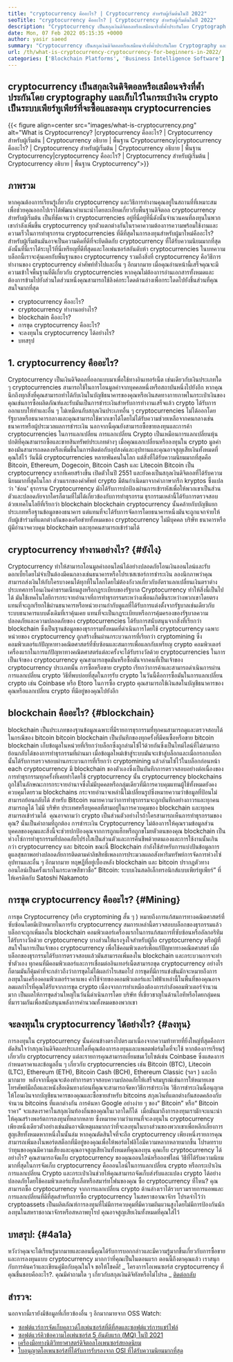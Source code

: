 ```yaml
---
title: "cryptocurrency คืออะไร? | Cryptocurrency สำหรับผู้เริ่มต้นในปี 2022" 
seoTitle: "cryptocurrency คืออะไร? | Cryptocurrency สำหรับผู้เริ่มต้นในปี 2022" 
description: "Cryptocurrency เป็นสกุลเงินดิจิตอลหรือเสมือนจริงที่ค้ำประกันโดย Cryptography บทความนี้เกี่ยวกับ cryptocurrency คืออะไร? และ cryptocurrency สำหรับผู้เริ่มต้น" 
date: Mon, 07 Feb 2022 05:15:35 +0000
author: yasir saeed
summary: "Cryptocurrency เป็นสกุลเงินดิจิตอลหรือเสมือนจริงที่ค้ำประกันโดย Cryptography และเก็บไว้ในกระเป๋าเงิน crypto เป็นระบบเพียร์ทูเพียร์ที่จะซื้อ & amp; ลงทุน cryptocurrencies" 
url: /th/what-is-cryptocurrency-cryptocurrency-for-beginners-in-2022/
categories: ['Blockchain Platforms', 'Business Intelligence Software']
---
```


## cryptocurrency เป็นสกุลเงินดิจิตอลหรือเสมือนจริงที่ค้ำประกันโดย cryptography และเก็บไว้ในกระเป๋าเงิน crypto เป็นระบบเพียร์ทูเพียร์ที่จะซื้อและลงทุน cryptocurrencies

{{< figure align=center src="images/what-is-cryptocurrency.png" alt="What is Cryptocurrency? |cryptocurrency คืออะไร? | Cryptocurrency สำหรับผู้เริ่มต้น | Cryptocurrency อธิบาย | พื้นฐาน Cryptocurrency|cryptocurrency คืออะไร? | Cryptocurrency สำหรับผู้เริ่มต้น | Cryptocurrency อธิบาย | พื้นฐาน Cryptocurrency|cryptocurrency คืออะไร? | Cryptocurrency สำหรับผู้เริ่มต้น | Cryptocurrency อธิบาย | พื้นฐาน Cryptocurrency">}}


## **ภาพรวม** 
หากคุณต้องการเรียนรู้เกี่ยวกับ cryptocurrency และวิธีการทำงานคุณอยู่ในสถานที่ที่เหมาะสม เพื่อช่วยคุณออกไปเราได้พัฒนาคำแนะนำโดยละเอียดเกี่ยวกับพื้นฐานดิจิตอล cryptocurrency สำหรับผู้เริ่มต้น เป็นที่ชัดเจนว่า cryptocurrencies อยู่ที่นี่อยู่ที่นี่ดังนั้นจำนวนคนที่ลงทุนในพวกเขากำลังเพิ่มขึ้น
cryptocurrency ทุกตัวแตกต่างกันในราคาความต้องการความพร้อมใช้งานและความเร็วในการทำธุรกรรม cryptocurrencies ที่ดีที่สุดในการลงทุนสำหรับผู้มาใหม่คืออะไร? สำหรับผู้เริ่มต้นมันอาจเป็นความคิดที่ดีที่จะยึดติดกับ cryptocurrency ที่ได้รับความนิยมมากที่สุดดังนั้นที่นี่เราได้ระบุไว้ที่นี่เหรียญที่ดีที่สุดและโอเพ่นซอร์สอันดับห้า cryptocurrencies
ในบทความบล็อกนี้เราจะคุ้นเคยกับพื้นฐานของ cryptocurrency รวมถึงสิ่งที่ cryptocurrency คือวิธีการทำงานของ cryptocurrency คำศัพท์ทั่วไปและอื่น ๆ อีกมากมาย เมื่อคุณอ่านหน้านี้เสร็จคุณจะมีความเข้าใจพื้นฐานที่ดีเกี่ยวกับ cryptocurrencies หากคุณไม่ต้องการอ่านเอกสารทั้งหมดและต้องการข้ามไปยังส่วนใดส่วนหนึ่งคุณสามารถใช้ลิงค์กระโดดด้านล่างเพื่อกระโดดไปยังชิ้นส่วนที่คุณสนใจมากที่สุด
  * cryptocurrency คืออะไร?
  * cryptocurrency ทำงานอย่างไร?
  * blockchain คืออะไร?
  * การขุด cryptocurrency คืออะไร?
  * จะลงทุนใน cryptocurrency ได้อย่างไร?
  * บทสรุป

## 1. cryptocurrency คืออะไร?
Cryptocurrency เป็นเงินดิจิตอลที่ออกแบบมาเพื่อใช้ทางอินเทอร์เน็ต เช่นเดียวกับเงินประเภทใด ๆ cryptocurrencies สามารถใช้ในการโอนมูลค่าจากบุคคลหนึ่งหรือสถาบันหนึ่งไปยังอีก หากคุณนึกถึงทุกสิ่งที่คุณสามารถทำได้กับเงินในบัญชีธนาคารของคุณหรือเงินสดทางกายภาพในกระเป๋าเงินของคุณเช่นการซื้อผลิตภัณฑ์และรับมันเป็นการชำระเงินสำหรับการทำงานเสร็จแล้ว crypto ได้รับการออกแบบให้ทำและอื่น ๆ
ไม่เหมือนกับสกุลเงินประเภทอื่น ๆ cryptocurrencies ไม่ได้ออกโดยรัฐบาลหรือธนาคารกลางและคุณสามารถใช้พวกเขาได้โดยไม่ได้รับความช่วยเหลือจากคนกลางเช่นธนาคารหรือผู้ประมวลผลการชำระเงิน
นอกจากนี้คุณยังสามารถซื้อขายลงทุนและการค้า cryptocurrencies ในการแลกเปลี่ยน การแลกเปลี่ยน Crypto เป็นเหมือนการแลกเปลี่ยนหุ้นปกติที่คุณสามารถซื้อและขายสินทรัพย์ประเภทต่างๆ เมื่อคุณแลกเปลี่ยนหรือลงทุนใน crypto มูลค่าของมันสามารถลดลงหรือเพิ่มขึ้นในการติดต่อกับอุปสงค์และอุปทานและคุณอาจสูญเสียเงินทั้งหมดที่คุณใส่ไว้
วันนี้มี cryptocurrencies หลายพันคนในโลก แต่สิ่งที่ได้รับความนิยมมากที่สุดคือ Bitcoin, Ethereum, Dogecoin, Bitcoin Cash และ Litecoin Bitcoin เป็น cryptocurrency แรกที่เคยสร้างขึ้น เปิดตัวในปี 2551 และยังคงเป็นสกุลเงินดิจิตอลที่ได้รับความนิยมมากที่สุดในโลก
ส่วนแรกของคำศัพท์ crypto มีต้นกำเนิดมาจากคำภาษากรีก kryptos ซึ่งแปลว่า 'ซ่อน' ธุรกรรม Cryptocurrency มักได้รับการปกป้องผ่านการเข้ารหัสเพื่อให้พวกเขาเป็นส่วนตัวและปลอดภัยจากใครก็ตามที่ไม่ได้เกี่ยวข้องกับการทำธุรกรรม ธุรกรรมเหล่านี้ได้รับการตรวจสอบด้วยเทคโนโลยีที่เรียกว่า blockchain
blockchain cryptocurrency นั้นคล้ายกับบัญชีแยกประเภทหรือฐานข้อมูลของธนาคาร แต่แทนที่จะได้รับการจัดการโดยธนาคารหนึ่งมันจะถูกแจกจ่ายให้กับผู้เข้าร่วมที่แตกต่างกันของเครือข่ายทั้งหมดของ cryptocurrency ไม่มีบุคคล บริษัท ธนาคารหรือผู้มีอำนาจควบคุม blockchain และทุกคนสามารถเข้าร่วมได้

## cryptocurrency ทำงานอย่างไร?   {#ยังไง}
Cryptocurrency ทำให้สามารถโอนมูลค่าออนไลน์ได้อย่างปลอดภัยโอนเงินออนไลน์และรับดอกเบี้ยโดยไม่จำเป็นต้องมีคนกลางเช่นธนาคารหรือโปรเซสเซอร์การชำระเงิน ลองนึกภาพว่าคุณสามารถส่งเงินให้กับใครบางคนได้ทุกที่ในโลกโดยไม่ต้องกังวลเกี่ยวกับอัตราแลกเปลี่ยนเงินตราต่างประเทศการโอนเงินค่าธรรมเนียมสูงหรือกฎระเบียบของรัฐบาล Cryptocurrency ทำให้สิ่งนี้เป็นไปได้
มันใช้เทคโนโลยีการกระจายอำนาจที่การทำธุรกรรมระหว่างเพื่อนเกิดขึ้นระหว่างพวกเขาโดยตรงแทนที่จะถูกเรียกใช้ผ่านธนาคารหรือหน่วยงานกำกับดูแลที่ได้รับการแต่งตั้งจากรัฐบาลเช่นเดียวกับระบบธนาคารแบบดั้งเดิมที่เราคุ้นเคย
แทนที่จะเป็นกฎระเบียบหรือการคุ้มครองของรัฐบาลความปลอดภัยและความปลอดภัยของ cryptocurrencies ได้รับการสนับสนุนจากสิ่งที่เรียกว่า blockchain ซึ่งเป็นฐานข้อมูลของธุรกรรมทั้งหมดที่ดำเนินการโดยใช้ cryptocurrency เฉพาะ
หน่วยของ cryptocurrency ถูกสร้างขึ้นผ่านกระบวนการที่เรียกว่า cryptomining ซึ่งคอมพิวเตอร์แก้ปัญหาทางคณิตศาสตร์ที่ซับซ้อนและสมการเพื่อแลกกับเหรียญ crypto คอมพิวเตอร์เครื่องแรกในการแก้ปัญหาทางคณิตศาสตร์แต่ละครั้งจะได้รับรางวัลด้วย cryptocurrencies
ในการเป็นเจ้าของ cryptocurrency คุณสามารถขุดมันหรือซื้อมันจากคนที่เป็นเจ้าของ cryptocurrency ประเภทนั้น การซื้อหรือขาย crypto เรียกว่าการค้าและสามารถดำเนินการผ่านการแลกเปลี่ยน crypto วิธีที่พบบ่อยที่สุดในการรับ crypto ในวันนี้คือการซื้อมันในการแลกเปลี่ยน crypto เช่น Coinbase หรือ Etoro ในการซื้อ crypto คุณสามารถใช้เงินสดในบัญชีธนาคารของคุณหรือแลกเปลี่ยน crypto ที่มีอยู่ของคุณไปยังอีก

## blockchain คืออะไร?   {#blockchain}
blockchain เป็นประเภทของฐานข้อมูลเฉพาะที่มีรายการธุรกรรมที่ทุกคนสามารถดูและตรวจสอบได้ ในกรณีของ bitcoin bitcoin blockchain เป็นบันทึกของทุกครั้งที่มีคนซื้อหรือขาย bitcoin blockchain เก็บข้อมูลในหน่วยที่เรียกว่าบล็อกซึ่งถูกล่ามโซ่ไว้ด้วยกันซึ่งเป็นไทม์ไลน์ที่ไม่สามารถย้อนกลับได้ของการทำธุรกรรมที่ผ่านมา เมื่อข้อมูลใหม่เข้าสู่ระบบมันจะเข้าสู่บล็อกและเมื่อกรอกบล็อกนั้นได้รับการตรวจสอบผ่านกระบวนการที่เรียกว่า cryptomining แล้วล่ามโซ่ไว้ในบล็อกก่อนหน้า
‍each cryptocurrency มี blockchain ของตัวเองซึ่งเป็นบันทึกการตรวจสอบอย่างต่อเนื่องของการทำธุรกรรมทุกครั้งที่เคยทำโดยใช้ cryptocurrency นั้น cryptocurrency blockchains ถูกใช้ในลักษณะการกระจายอำนาจซึ่งไม่มีบุคคลหรือกลุ่มเดียวที่มีการควบคุมแทนผู้ใช้ทั้งหมดยังคงควบคุมโดยรวม blockchains กระจายอำนาจเหล่านี้ไม่เปลี่ยนรูปซึ่งหมายความว่าข้อมูลที่ป้อนไม่สามารถย้อนกลับได้ สำหรับ Bitcoin หมายความว่าการทำธุรกรรมจะถูกบันทึกอย่างถาวรและทุกคนสามารถดูได้ ไม่มี บริษัท ประเทศหรือบุคคลที่สามอยู่ในการควบคุมของ blockchain และทุกคนสามารถเข้าร่วมได้
‍ คุณอาจถามว่า crypto เป็นส่วนตัวอย่างไรถ้าใครสามารถเห็นการทำธุรกรรมของคุณ? นั่นเป็นคำถามที่ถูกต้อง การชำระเงิน Cryptocurrency ไม่ต้องการให้คุณรวมข้อมูลส่วนบุคคลของคุณและสิ่งนี้จะช่วยปกป้องคุณจากการถูกแฮ็กหรือถูกขโมยตัวตนของคุณ blockchain เป็นห่วงโซ่การทำธุรกรรมที่ปลอดภัยโปร่งใสเป็นส่วนตัวและการคืนชีพด้วยตนเองและการใช้งานนั้นเกินกว่า cryptocurrency และ bitcoin ขณะนี้ Blockchain กำลังใช้สำหรับการแบ่งปันข้อมูลการดูแลสุขภาพอย่างปลอดภัยการติดตามค่าลิขสิทธิ์เพลงการประมวลผลอสังหาริมทรัพย์การจัดการห่วงโซ่อุปทานและอื่น ๆ อีกมากมาย ทฤษฎีที่อยู่เบื้องหลัง blockchain และ bitcoin ปรากฏตัวทางออนไลน์เป็นครั้งแรกในกระดาษสีขาวชื่อ“ Bitcoin: ระบบเงินสดอิเล็กทรอนิกส์แบบเพียร์ทูเพียร์” ที่ให้เครดิตกับ Satoshi Nakamoto

## การขุด cryptocurrency คืออะไร?   {#Mining}
การขุด Cryptocurrency (หรือ cryptomining สั้น ๆ ) หมายถึงการแก้สมการทางคณิตศาสตร์ที่ซับซ้อนโดยมีเป้าหมายในการรับ cryptocurrency สมการเหล่านี้ตรวจสอบบล็อกของธุรกรรมแล้วบล็อกจะถูกเพิ่มลงใน blockchain คอมพิวเตอร์เครื่องแรกในการแก้สมการที่ซับซ้อนหรืออัลกอริทึมได้รับรางวัลด้วย cryptocurrency บางส่วนให้แรงจูงใจสำหรับผู้ถือ cryptocurrency หรือผู้ที่สนใจในการเป็นเจ้าของ cryptocurrency เพื่อใช้คอมพิวเตอร์เพื่อแก้ปัญหาทางคณิตศาสตร์
เมื่อบล็อกของธุรกรรมได้รับการตรวจสอบแล้วมันสามารถเพิ่มลงใน blockchain และกระบวนการจะทำซ้ำตัวเอง ทุกคนที่มีคอมพิวเตอร์และการเชื่อมต่ออินเทอร์เน็ตสามารถขุด cryptocurrency อย่างไรก็ตามมันก็คุ้มค่าที่จะกล่าวถึงว่าการขุดไม่ได้ผลกำไรเสมอไป การขุดที่มีการแข่งขันมักจะหมายถึงการลงทุนในเครื่องคอมพิวเตอร์ราคาแพง ค่าใช้จ่ายของคอมพิวเตอร์และไฟฟ้าเหล่านี้ในพื้นที่ของคุณอาจลดผลกำไรที่คุณได้รับจากการขุด crypto เนื่องจากการทำเหมืองต้องการกำลังคอมพิวเตอร์จำนวนมาก เป็นผลให้การขุดส่วนใหญ่ในวันนี้ดำเนินการโดย บริษัท ที่เชี่ยวชาญในด้านไอทีหรือโดยกลุ่มคนที่มารวมกันเพื่อสนับสนุนพลังการคำนวณทั้งหมดของพวกเขา

## จะลงทุนใน cryptocurrency ได้อย่างไร?   {#ลงทุน}
การลงทุนใน cryptocurrency นั้นค่อนข้างตรงไปตรงมาเนื่องจากความท้าทายที่ยิ่งใหญ่ที่สุดคือการตัดสินใจว่าสกุลเงินดิจิตอลประเภทใดที่คุณต้องการลงทุนและแพลตฟอร์มใดที่จะใช้ หากต้องการเรียนรู้เกี่ยวกับ cryptocurrency แต่ละรายการคุณสามารถเยี่ยมชมเว็บไซต์เช่น Coinbase ซึ่งแสดงการกำหนดราคาและข้อมูลอื่น ๆ เกี่ยวกับ cryptocurrencies เช่น Bitcoin (BTC), Litecoin (LTC), Ethereum (ETH), Bitcoin Cash (BCH), Ethereum Classic (ฯลฯ ) และอีกมากมาย
‍ หลังจากนี้คุณจะต้องทำการตรวจสอบความปลอดภัยให้เสร็จสมบูรณ์เช่นการให้หมายเลขโทรศัพท์มือถือและหนังสือเดินทางก่อนที่คุณจะสามารถจัดหาวิธีการชำระเงิน วิธีการชำระเงินนี้อนุญาตให้โอนเงินจากบัญชีธนาคารของคุณและซื้อขายสำหรับ bitcoins สกุลเงินที่แตกต่างกันสอดคล้องกับจำนวน bitcoins ที่แตกต่างกัน การค้นหา Google อย่างง่าย ๆ ของ“ Bitcoin” หรือ“ Bitcoin ราคา” จะแสดงราคาในสกุลเงินท้องถิ่นของคุณในเวลาใดก็ได้
‍ เมื่อมันมาถึงการลงทุนเรามักจะแนะนำให้คุณสร้างพอร์ตการลงทุนที่หลากหลาย ซึ่งหมายความว่าแทนที่จะลงทุนใน cryptocurrency เพียงหนึ่งเดียวตัวอย่างเช่นมันอาจมีเหตุผลมากกว่าที่จะลงทุนในบางส่วนของพวกเขาเพื่อหลีกเลี่ยงการสูญเสียทั้งหมดหากหนึ่งในนั้นล่ม หากคุณตัดสินใจที่จะถือ cryptocurrency เพียงหนึ่งรายการคุณสามารถเพิ่มลงในพอร์ตสต็อกที่มีอยู่ของคุณเพื่อให้พอร์ตโฟลิโอมีความหลากหลายมากขึ้น โปรดทราบว่าทุนของคุณมีความเสี่ยงและคุณอาจสูญเสียเงินทั้งหมดที่คุณลงทุน
คุณเก็บ cryptocurrency ได้อย่างไร? คุณสามารถจัดเก็บ cryptocurrency ของคุณออนไลน์หรือออฟไลน์ วิธีที่ได้รับความนิยมมากที่สุดในการจัดเก็บ cryptocurrency คือออนไลน์ในการแลกเปลี่ยน crypto หรือกระเป๋าเงิน การแลกเปลี่ยน Crypto และกระเป๋าเงินช่วยให้คุณสามารถจัดเก็บส่งรับและแปลง crypto ได้อย่างปลอดภัยโดยใช้คอมพิวเตอร์แท็บเล็ตหรือสมาร์ทโฟนของคุณ
ซื้อ cryptocurrency ที่ไหน? คุณสามารถซื้อ cryptocurrency จากการแลกเปลี่ยน crypto ด้านล่างเราได้รวบรวมรายการแอพและการแลกเปลี่ยนที่ดีที่สุดสำหรับการซื้อ cryptocurrency ในสหราชอาณาจักร โปรดจำไว้ว่า cryptoassets เป็นผลิตภัณฑ์การลงทุนที่ไม่มีการควบคุมที่มีความผันผวนสูงโดยไม่มีการป้องกันนักลงทุนในสหราชอาณาจักรหรือสหภาพยุโรป คุณอาจสูญเสียเงินทั้งหมดที่คุณใส่ไว้

## **บทสรุป:** {#4a1a}
หวังว่าคุณจะได้เรียนรู้มากมายและตอนนี้คุณได้รับการบอกกล่าวและมีความรู้มากขึ้นเกี่ยวกับการซื้อขายและการลงทุนแบบ cryptocurrency มากกว่าที่คุณเป็นในตอนแรก ตอนนี้ถึงตาคุณแล้ว เราสนุกกับการค้นคว้าและเขียนคู่มือกับคุณในใจ ขอให้โชคดี!
_ โครงการโอเพนซอร์ส cryptocurrency ที่คุณชื่นชอบคืออะไร?. คุณมีคำถามใด ๆ เกี่ยวกับสกุลเงินดิจิทัลหรือไม่โปรด _ [ติดต่อกลับ][1]

## สำรวจ:
นอกจากนี้เรายังมีข้อมูลที่เกี่ยวข้องอื่น ๆ อีกมากมายจาก OSS Watch:
  * [ซอฟต์แวร์การจัดเก็บคลาวด์โอเพ่นซอร์สที่ดีที่สุดและซอฟต์แวร์การแชร์ไฟล์][2]
  * [ซอฟต์แวร์คิวข้อความโอเพ่นซอร์ส 5 อันดับแรก (MQ) ในปี 2021][3]
  * [เครื่องมือทางนิติวิทยาศาสตร์ดิจิตอลโอเพนซอร์สยอดนิยม][4]
  * [ใบอนุญาตโอเพนซอร์สที่ได้รับการรับรองจาก OSI ที่ได้รับความนิยมมากที่สุด][5]

  
[1]: mailto:yasir.saeed@aspose.com
[2]: https://products.containerize.com/backup-and-sync/
[3]: https://blog.containerize.com/message-queue-software/top-5-open-source-message-queue-software-in-2021/
[4]: https://blog.containerize.com/digital-forensic-tools/top-5-open-source-digital-forensic-tools-in-2021/
[5]: https://blog.containerize.com/licenses-standards/top-5-most-popular-osi-approved-open-source-licenses-of-2021/
